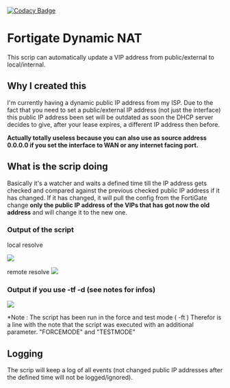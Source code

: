 [![Codacy Badge](https://api.codacy.com/project/badge/Grade/d287c9c868e649e6a753224aeea9c3c1)](https://www.codacy.com/manual/MrMarioMichel/fortigate-dynamic-nat?utm_source=github.com&amp;utm_medium=referral&amp;utm_content=MrMarioMichel/fortigate-dynamic-nat&amp;utm_campaign=Badge_Grade)

# Fortigate Dynamic NAT
This scrip can automatically update a VIP address from public/external to local/internal.

## Why I created this
I'm currently having a dynamic public IP address from my ISP. Due to the fact that you need to set a public/external IP address (not just the interface) this public IP address been set will be outdated as soon the DHCP server decides to give, after your lease expires, a different IP address then before. 

**Actually totally useless because you can also use as source address 0.0.0.0 if you set the interface to WAN or any internet facing port.**

## What is the scrip doing
Basically it's a watcher and waits a defined time till the IP address gets checked and compared against the previous checked public IP address if it has changed. If it has changed, it will pull the config from the FortiGate change **only the public IP address of the VIPs that has got now the old address** and will change it to the new one.

### Output of the script

local resolve

![](https://raw.githubusercontent.com/MrMarioMichel/fortigate-dynamic-nat/master/img/Annotation%202020-07-21%20000944.png)

remote resolve
![](https://raw.githubusercontent.com/MrMarioMichel/fortigate-dynamic-nat/master/img/Annotation%202020-07-21%20001043.png)

### Output if you use -tf -d (see notes for infos) 
![](https://raw.githubusercontent.com/MrMarioMichel/fortigate-dynamic-nat/master/img/Annotation%202020-07-21%20001121.png)

*Note : The script has been run in the force and test mode ( -ft ) Therefor is a line with the note that the script was executed with an additional parameter. "FORCEMODE" and "TESTMODE"

## Logging
The scrip will keep a log of all events (not changed public IP addresses after the defined time will not be logged/ignored).
